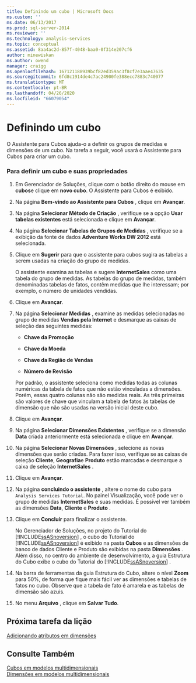 ```yaml
---
title: Definindo um cubo | Microsoft Docs
ms.custom: ''
ms.date: 06/13/2017
ms.prod: sql-server-2014
ms.reviewer: ''
ms.technology: analysis-services
ms.topic: conceptual
ms.assetid: 8aa4ac2d-857f-4048-baa0-0f314e207cf6
author: minewiskan
ms.author: owend
manager: craigg
ms.openlocfilehash: 167121188939bcf82ed359ac3f8cf7e3aae47635
ms.sourcegitcommit: 6fd8c1914de4c7ac24900fe388ecc7883c740077
ms.translationtype: MT
ms.contentlocale: pt-BR
ms.lasthandoff: 04/26/2020
ms.locfileid: "66079054"
---
```

# <a name="defining-a-cube"></a>Definindo um cubo
  O Assistente para Cubos ajuda-o a definir os grupos de medidas e dimensões de um cubo. Na tarefa a seguir, você usará o Assistente para Cubos para criar um cubo.  
  
### <a name="to-define-a-cube-and-its-properties"></a>Para definir um cubo e suas propriedades  
  
1.  Em Gerenciador de Soluções, clique com o botão direito do mouse em **cubos**e clique em **novo cubo**. O Assistente para Cubos é exibido.  
  
2.  Na página **Bem-vindo ao Assistente para Cubos** , clique em **Avançar**.  
  
3.  Na página **Selecionar Método de Criação** , verifique se a opção **Usar tabelas existentes** está selecionada e clique em **Avançar**.  
  
4.  Na página **Selecionar Tabelas de Grupos de Medidas** , verifique se a exibição da fonte de dados **Adventure Works DW 2012** está selecionada.  
  
5.  Clique em **Sugerir** para que o assistente para cubos sugira as tabelas a serem usadas na criação do grupo de medidas.  
  
     O assistente examina as tabelas e sugere **InternetSales** como uma tabela do grupo de medidas. As tabelas do grupo de medidas, também denominadas tabelas de fatos, contêm medidas que lhe interessam; por exemplo, o número de unidades vendidas.  
  
6.  Clique em **Avançar**.  
  
7.  Na página **Selecionar Medidas** , examine as medidas selecionadas no grupo de medidas **Vendas pela Internet** e desmarque as caixas de seleção das seguintes medidas:  
  
    -   **Chave da Promoção**  
  
    -   **Chave da Moeda**  
  
    -   **Chave da Região de Vendas**  
  
    -   **Número de Revisão**  
  
     Por padrão, o assistente seleciona como medidas todas as colunas numéricas da tabela de fatos que não estão vinculadas a dimensões. Porém, essas quatro colunas não são medidas reais. As três primeiras são valores de chave que vinculam a tabela de fatos às tabelas de dimensão que não são usadas na versão inicial deste cubo.  
  
8.  Clique em **Avançar**.  
  
9. Na página **Selecionar Dimensões Existentes** , verifique se a dimensão **Data** criada anteriormente está selecionada e clique em **Avançar**.  
  
10. Na página **Selecionar Novas Dimensões** , selecione as novas dimensões que serão criadas. Para fazer isso, verifique se as caixas de seleção **Cliente**, **Geografia**e **Produto** estão marcadas e desmarque a caixa de seleção **InternetSales** .  
  
11. Clique em **Avançar**.  
  
12. Na página **concluindo o assistente** , altere o nome do cubo para `Analysis Services Tutorial`. No painel Visualização, você pode ver o grupo de medidas **InternetSales** e suas medidas. É possível ver também as dimensões **Data**, **Cliente** e **Produto** .  
  
13. Clique em **Concluir** para finalizar o assistente.  
  
     No Gerenciador de Soluções, no projeto do Tutorial do [!INCLUDE[ssASnoversion](../includes/ssasnoversion-md.md)] , o cubo do Tutorial do [!INCLUDE[ssASnoversion](../includes/ssasnoversion-md.md)] é exibido na pasta **Cubos** e as dimensões de banco de dados Cliente e Produto são exibidas na pasta **Dimensões** . Além disso, no centro do ambiente de desenvolvimento, a guia Estrutura do Cubo exibe o cubo do Tutorial do [!INCLUDE[ssASnoversion](../includes/ssasnoversion-md.md)] .  
  
14. Na barra de ferramentas da guia Estrutura do Cubo, altere o nível **Zoom** para 50%, de forma que fique mais fácil ver as dimensões e tabelas de fatos no cubo. Observe que a tabela de fato é amarela e as tabelas de dimensão são azuis.  
  
15. No menu **Arquivo** , clique em **Salvar Tudo**.  
  
## <a name="next-task-in-lesson"></a>Próxima tarefa da lição  
 [Adicionando atributos em dimensões](lesson-2-3-adding-attributes-to-dimensions.md)  
  
## <a name="see-also"></a>Consulte Também  
 [Cubos em modelos multidimensionais](multidimensional-models/cubes-in-multidimensional-models.md)   
 [Dimensões em modelos multidimensionais](multidimensional-models/dimensions-in-multidimensional-models.md)  
  
  
